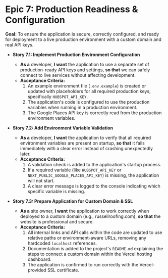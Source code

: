 # Epic 7: Production Readiness & Configuration

**Goal:** To ensure the application is secure, correctly configured, and ready for deployment to a live production environment with a custom domain and real API keys.

* **Story 7.1: Implement Production Environment Configuration**
    * **As a** developer, **I want** the application to use a separate set of production-ready API keys and settings, **so that** we can safely connect to live services without affecting development.
    * **Acceptance Criteria:**
        1.  An example environment file (`.env.example`) is created or updated with placeholders for all required production keys, specifically `HUBSPOT_API_KEY`.
        2.  The application's code is configured to use the production variables when running in a production environment.
        3.  The Google Places API key is correctly read from the production environment variables.

* **Story 7.2: Add Environment Variable Validation**
    * **As a** developer, **I want** the application to verify that all required environment variables are present on startup, **so that** it fails immediately with a clear error instead of crashing unexpectedly later.
    * **Acceptance Criteria:**
        1.  A validation check is added to the application's startup process.
        2.  If a required variable (like `HUBSPOT_API_KEY` or `NEXT_PUBLIC_GOOGLE_PLACES_API_KEY`) is missing, the application will not start.
        3.  A clear error message is logged to the console indicating which specific variable is missing.

* **Story 7.3: Prepare Application for Custom Domain & SSL**
    * **As a** site owner, **I want** the application to work correctly when deployed to a custom domain (e.g., russellroofing.com), **so that** the website is professional and secure.
    * **Acceptance Criteria:**
        1.  All internal links and API calls within the code are updated to use relative paths or environment-aware URLs, removing any hardcoded `localhost` references.
        2.  Documentation is added to the project's `README.md` explaining the steps to connect a custom domain within the Vercel hosting dashboard.
        3.  The application is confirmed to run correctly with the Vercel-provided SSL certificate.